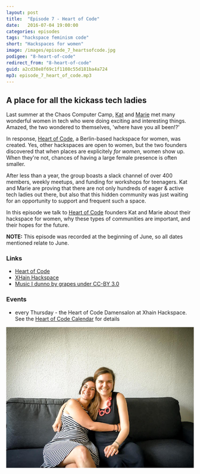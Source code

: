 ```yaml
---
layout: post
title:  "Episode 7 - Heart of Code"
date:   2016-07-04 19:00:00
categories: episodes
tags: "hackspace feminism code"
short: "Hackspaces for women"
image: /images/episode_7_heartsofcode.jpg
podigee: "8-heart-of-code"
redirect_from: "8-heart-of-code"
guid: a2cd38e8f69c1f1108c55d181ba4a724
mp3: episode_7_heart_of_code.mp3
---
```


## A place for all the kickass tech ladies

Last summer at the Chaos Computer Camp, [Kat](http://twitter.com/kittycakejr)
and [Marie](https://twitter.com/lila_luca) met many wonderful women in tech who were doing exciting and interesting things. Amazed, the two wondered to themselves, 'where have you all been!?'

In response, [Heart of Code](http://heartofcode.org), a Berlin-based hackspace
for women, was created.  Yes, other hackspaces are open to women, but the two
founders discovered that when places are explicitely _for women_, women show
up. When they're not, chances of having a large female presence is often
smaller.

After less than a year, the group boasts a slack channel of over 400 members,
weekly meetups, and funding for workshops for teenagers. Kat and Marie are
proving that there are not only hundreds of eager & active tech ladies out
there, but also that this hidden community was just waiting for an opportunity
to support and frequent such a space.

In this episode we talk to [Heart of Code](https://twitter.com/heartsofcode)
founders Kat and Marie about their hackspace for women, why these types of
communities are important, and their hopes for the future.

**NOTE:** This episode was recorded at the beginning of June, so all dates
mentioned relate to June.

### Links

* [Heart of Code](http://heartofcode.org/)
* [XHain Hackspace](http://xhain-hackspace.github.io/)
* [Music I dunno by grapes under CC-BY 3.0](http://dig.ccmixter.org/files/grapes/16626)

### Events

* every Thursday - the Heart of Code Damensalon at Xhain Hackspace. See the
  [Heart of Code Calendar](http://heartofcode.org/kalender) for details

![Kat and Marie](/images/episode_7_heartsofcode.jpg)

